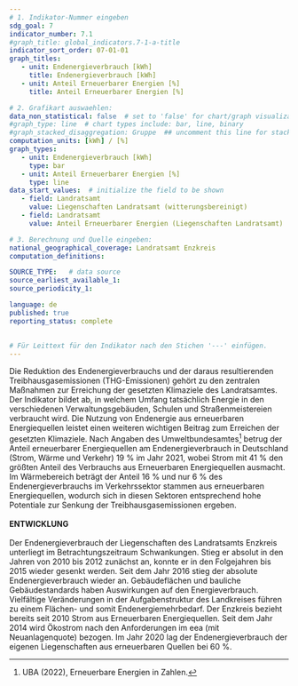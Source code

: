 ```yaml
---
# 1. Indikator-Nummer eingeben 
sdg_goal: 7 
indicator_number: 7.1
#graph_title: global_indicators.7-1-a-title
indicator_sort_order: 07-01-01
graph_titles:
   - unit: Endenergieverbrauch [kWh]
     title: Endenergieverbrauch [kWh]
   - unit: Anteil Erneuerbarer Energien [%]
     title: Anteil Erneuerbarer Energien [%]

# 2. Grafikart auswaehlen: 
data_non_statistical: false  # set to 'false' for chart/graph visualization 
#graph_type: line  # chart types include: bar, line, binary 
#graph_stacked_disaggregation: Gruppe  ## uncomment this line for stacked bars. eplace 'Geschlecht' with the field of aggregation. 
computation_units: [kWh] / [%] 
graph_types:
   - unit: Endenergieverbrauch [kWh]
     type: bar
   - unit: Anteil Erneuerbarer Energien [%]
     type: line
data_start_values:  # initialize the field to be shown  
   - field: Landratsamt 
     value: Liegenschaften Landratsamt (witterungsbereinigt)
   - field: Landratsamt 
     value: Anteil Erneuerbarer Energien (Liegenschaften Landratsamt)

# 3. Berechnung und Quelle eingeben: 
national_geographical_coverage: Landratsamt Enzkreis
computation_definitions: 

SOURCE_TYPE:   # data source  
source_earliest_available_1: 
source_periodicity_1: 

language: de   
published: true 
reporting_status: complete
 
 
# Für Leittext für den Indikator nach den Stichen '---' einfügen. 
---
```

Die Reduktion des Endenergieverbrauchs und der daraus resultierenden Treibhausgasemissionen (THG-Emissionen) gehört zu den zentralen Maßnahmen zur Erreichung der gesetzten Klimaziele des Landratsamtes. Der Indikator bildet ab, in welchem Umfang tatsächlich Energie in den verschiedenen Verwaltungsgebäuden, Schulen und Straßenmeistereien verbraucht wird. Die Nutzung von Endenergie aus erneuerbaren Energiequellen leistet einen weiteren wichtigen Beitrag zum Erreichen der gesetzten Klimaziele. Nach Angaben des Umweltbundesamtes[^1] betrug der Anteil erneuerbarer Energiequellen am Endenergieverbrauch in Deutschland (Strom, Wärme und Verkehr) 19 % im Jahr 2021, wobei Strom mit 41 % den größten Anteil des Verbrauchs aus Erneuerbaren Energiequellen ausmacht. Im Wärmebereich beträgt der Anteil 16 % und nur 6 % des Endenergieverbrauchs im Verkehrssektor stammen aus erneuerbaren Energiequellen, wodurch sich in diesen Sektoren entsprechend hohe Potentiale zur Senkung der Treibhausgasemissionen ergeben. <br>
<br>
**ENTWICKLUNG** <br>
<br>
Der Endenergieverbrauch der Liegenschaften des Landratsamts Enzkreis unterliegt im Betrachtungszeitraum Schwankungen. Stieg er absolut in den Jahren von 2010 bis 2012 zunächst an, konnte er in den Folgejahren bis 2015 wieder gesenkt werden. Seit dem Jahr 2016 stieg der absolute Endenergieverbrauch wieder an. Gebäudeflächen und bauliche Gebäudestandards haben Auswirkungen auf den Energieverbrauch. Vielfältige Veränderungen in der Aufgabenstruktur des Landkreises führen zu einem Flächen- und somit Endenergiemehrbedarf. Der Enzkreis bezieht bereits seit 2010 Strom aus Erneuerbaren Energiequellen. Seit dem Jahr 2014 wird Ökostrom nach den Anforderungen im eea (mit Neuanlagenquote) bezogen. Im Jahr 2020 lag der Endenergieverbrauch der eigenen Liegenschaften aus erneuerbaren Quellen bei 60 %.

[^1]: UBA (2022), Erneuerbare Energien in Zahlen.
